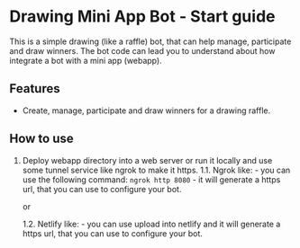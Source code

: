 # Drawing Mini App Bot - Start guide

This is a simple drawing (like a raffle) bot, that can help manage, participate and draw winners.
The bot code can lead you to understand about how integrate a bot with a mini app (webapp).

## Features

- Create, manage, participate and draw winners for a drawing raffle.

## How to use

1. Deploy webapp directory into a web server or run it locally and use some tunnel service like ngrok to make it https.
    1.1. Ngrok like:
        - you can use the following command: `ngrok http 8080`
        - it will generate a https url, that you can use to configure your bot.

    or

    1.2. Netlify like:
        - you can use upload into netlify and it will generate a https url, that you can use to configure your bot.

        